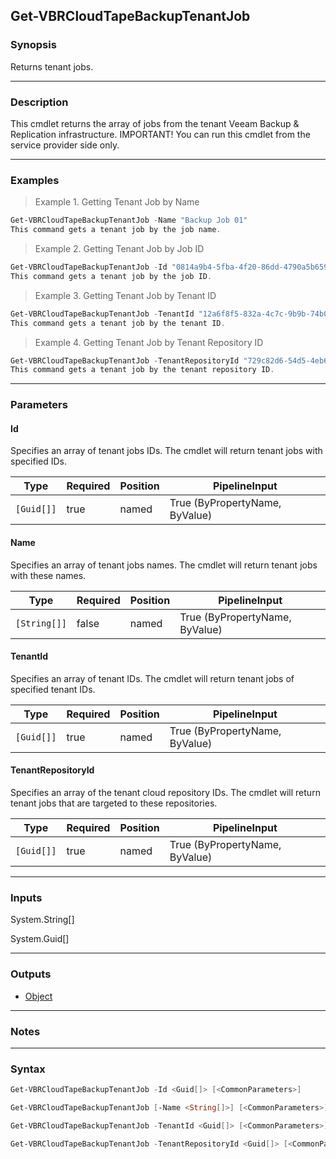 Get-VBRCloudTapeBackupTenantJob
-------------------------------

### Synopsis
Returns tenant jobs.

---

### Description

This cmdlet returns the array of jobs from the tenant Veeam Backup & Replication infrastructure. IMPORTANT! You can run this cmdlet from the service provider side only.

---

### Examples
> Example 1. Getting Tenant Job by Name

```PowerShell
Get-VBRCloudTapeBackupTenantJob -Name "Backup Job 01"
This command gets a tenant job by the job name.
```
> Example 2. Getting Tenant Job by Job ID

```PowerShell
Get-VBRCloudTapeBackupTenantJob -Id "0814a9b4-5fba-4f20-86dd-4790a5b659ab"
This command gets a tenant job by the job ID.
```
> Example 3. Getting Tenant Job by Tenant ID

```PowerShell
Get-VBRCloudTapeBackupTenantJob -TenantId "12a6f8f5-832a-4c7c-9b9b-74b020d6d78e"
This command gets a tenant job by the tenant ID.
```
> Example 4. Getting Tenant Job by Tenant Repository ID

```PowerShell
Get-VBRCloudTapeBackupTenantJob -TenantRepositoryId "729c82d6-54d5-4eb6-b0f2-9d85bcff1b9b"
This command gets a tenant job by the tenant repository ID.
```

---

### Parameters
#### **Id**
Specifies an array of tenant jobs IDs. The cmdlet will return tenant jobs with specified IDs.

|Type      |Required|Position|PipelineInput                 |
|----------|--------|--------|------------------------------|
|`[Guid[]]`|true    |named   |True (ByPropertyName, ByValue)|

#### **Name**
Specifies an array of tenant jobs names. The cmdlet will return tenant jobs with these names.

|Type        |Required|Position|PipelineInput                 |
|------------|--------|--------|------------------------------|
|`[String[]]`|false   |named   |True (ByPropertyName, ByValue)|

#### **TenantId**
Specifies an array of tenant IDs. The cmdlet will return tenant jobs of specified tenant IDs.

|Type      |Required|Position|PipelineInput                 |
|----------|--------|--------|------------------------------|
|`[Guid[]]`|true    |named   |True (ByPropertyName, ByValue)|

#### **TenantRepositoryId**
Specifies an array of the tenant cloud repository IDs. The cmdlet will return tenant jobs that are targeted to these repositories.

|Type      |Required|Position|PipelineInput                 |
|----------|--------|--------|------------------------------|
|`[Guid[]]`|true    |named   |True (ByPropertyName, ByValue)|

---

### Inputs
System.String[]

System.Guid[]

---

### Outputs
* [Object](https://learn.microsoft.com/en-us/dotnet/api/System.Object)

---

### Notes

---

### Syntax
```PowerShell
Get-VBRCloudTapeBackupTenantJob -Id <Guid[]> [<CommonParameters>]
```
```PowerShell
Get-VBRCloudTapeBackupTenantJob [-Name <String[]>] [<CommonParameters>]
```
```PowerShell
Get-VBRCloudTapeBackupTenantJob -TenantId <Guid[]> [<CommonParameters>]
```
```PowerShell
Get-VBRCloudTapeBackupTenantJob -TenantRepositoryId <Guid[]> [<CommonParameters>]
```

